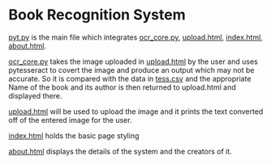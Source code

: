# Book Recognition System

[pyt.py](https://github.com/jendcruz22/Book_Cover_Recognition_System/blob/master/pyt.py) is the main file which integrates [ocr_core.py](https://github.com/jendcruz22/Book_Cover_Recognition_System/blob/master/ocr_core.py), [upload.html](), [index.html](), [about.html](). 

[ocr_core.py](https://github.com/jendcruz22/Book_Cover_Recognition_System/blob/master/ocr_core.py) takes the image uploaded in [upload.html](https://github.com/jendcruz22/Book_Cover_Recognition_System/blob/master/templates/upload.html) by the user and uses pytesseract to covert the image and produce an output which may not be accurate. So it is compared with the data in [tess.csv](https://github.com/jendcruz22/Book_Cover_Recognition_System/blob/master/tess.csv) and the appropriate Name of the book and its author is then returned to upload.html and displayed there.

[upload.html](https://github.com/jendcruz22/Book_Cover_Recognition_System/blob/master/templates/upload.html) will be used to upload the image and it prints the text converted off of the entered image for the user.

[index.html](https://github.com/jendcruz22/Book_Cover_Recognition_System/blob/master/templates/index.html) holds the basic page styling

[about.html](https://github.com/jendcruz22/Book_Cover_Recognition_System/blob/master/templates/about.html) displays the details of the system and the creators of it.

